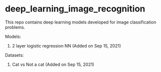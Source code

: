 # deep_learning_image_recognition
This repo contains deep learning models developed for image classification problems.

Models:
1. 2 layer logistic regression NN (Added on Sep 15, 2021)

Datasets:
1. Cat vs Not a cat (Added on Sep 15, 2021)

